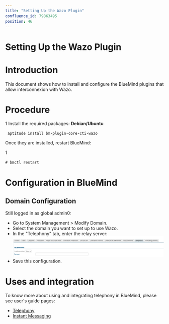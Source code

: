 ```yaml
---
title: "Setting Up the Wazo Plugin"
confluence_id: 79863495
position: 46
---
```

# Setting Up the Wazo Plugin


# Introduction

This document shows how to install and configure the BlueMind plugins that allow interconnexion with Wazo.


# Procedure

1 
Install the required packages:
**Debian/Ubuntu**

```
 aptitude install bm-plugin-core-cti-wazo
```


Once they are installed, restart BlueMind:

1 

```
# bmctl restart
```


# Configuration in BlueMind

## Domain Configuration

Still logged in as global admin0:

- Go to System Management > Modify Domain.
- Select the domain you want to set up to use Wazo.
- In the "Telephony" tab, enter the relay server:![](../attachments/79863495/79863496.png)
- Save this configuration.


# Uses and integration

To know more about using and integrating telephony in BlueMind, please see user's guide pages:

- [Telephony](/Guide_de_l_utilisateur/La_téléphonie/)
- [Instant Messaging](/Guide_de_l_utilisateur/La_messagerie_instantanée/)


